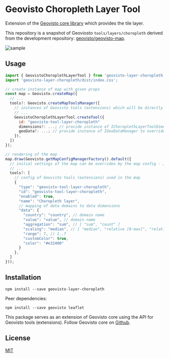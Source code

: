 # Geovisto Choropleth Layer Tool
Extension of the [Geovisto core library](https://github.com/geovisto/geovisto) which provides the tile layer.

This repository is a snapshot of Geoviosto ``tools/layers/choropleth`` derived from the development repository: [geovisto/geovisto-map](https://github.com/geovisto/geovisto-map).

![sample](https://user-images.githubusercontent.com/1479229/131523051-b2723b80-84eb-496c-8b96-5e615a9e4944.png)

## Usage

```js
import { GeovistoChoroplethLayerTool } from 'geovisto-layer-choropleth';
import 'geovisto-layer-choropleth/dist/index.css';

// create instance of map with given props
const map = Geovisto.createMap({
  // ...
  tools?: Geovisto.createMapToolsManager([
    // instances of Geovisto tools (extensions) which will be directly used in the map
    // ...
    GeovistoChoroplethLayerTool.createTool({
      id: "geovisto-tool-layer-choropleth"
      dimensions?: ...; // provide instance of IChoroplethLayerToolDimensions to override dimensions
      geoData?: ...; // provide instance of IGeoDataManager to override geographical data manager
    }),
  ])
});

// rendering of the map
map.draw(Geovisto.getMapConfigManagerFactory().default({
  // initial settings of the map can be overriden by the map config - JSON structure providing user settings 
  // ...
  tools?: [
    // config of Geovisto tools (extensions) used in the map
    {
      "type": "geovisto-tool-layer-choropleth",
      "id": "geovisto-tool-layer-choropleth",
      "enabled": true,
      "name": "Choropleth layer",
      // mapping of data domains to data dimensions
      "data": {
        "country": "country", // domain name
        "value": "value", // domain name
        "aggregation": "sum", // [ "sum", "count" ]
        "scaling": "median", // [ "median", "relative [0-max]", "relative [min-max]", "decimal [0-max]" ]
        "range": 7, // 1..7
        "customColor": true,
        "color": "#e32400"
      }
    },
  ]
}));
```

## Installation

```
npm install --save geovisto-layer-choropleth
```

Peer dependencies:
```
npm install --save geovisto leaflet
```

This package serves as an extension of Geovisto core using the API for Geovisto tools (extensions). Follow Geovisto core on [Github](https://github.com/geovisto/geovisto).

## License

[MIT](https://github.com/geovisto/geovisto-themes/blob/master/LICENSE)

